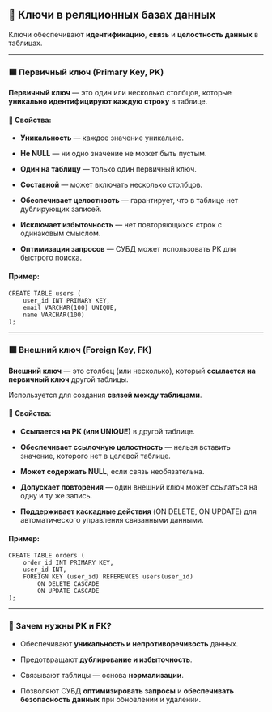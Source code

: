 ## **🔑 Ключи в реляционных базах данных**

  

Ключи обеспечивают **идентификацию**, **связь** и **целостность данных** в таблицах.

---

### **🟦 Первичный ключ (Primary Key, PK)**

  

**Первичный ключ** — это один или несколько столбцов, которые **уникально идентифицируют каждую строку** в таблице.

  

#### **📌 Свойства:**

- **Уникальность** — каждое значение уникально.
    
- **Не NULL** — ни одно значение не может быть пустым.
    
- **Один на таблицу** — только один первичный ключ.
    
- **Составной** — может включать несколько столбцов.
    
- **Обеспечивает целостность** — гарантирует, что в таблице нет дублирующих записей.
    
- **Исключает избыточность** — нет повторяющихся строк с одинаковым смыслом.
    
- **Оптимизация запросов** — СУБД может использовать PK для быстрого поиска.
    

  

#### **Пример:**

```
CREATE TABLE users (
    user_id INT PRIMARY KEY,
    email VARCHAR(100) UNIQUE,
    name VARCHAR(100)
);
```

  

---

### **🟩 Внешний ключ (Foreign Key, FK)**

  

**Внешний ключ** — это столбец (или несколько), который **ссылается на первичный ключ** другой таблицы.

Используется для создания **связей между таблицами**.

  

#### **📌 Свойства:**

- **Ссылается на PK (или UNIQUE)** в другой таблице.
    
- **Обеспечивает ссылочную целостность** — нельзя вставить значение, которого нет в целевой таблице.
    
- **Может содержать NULL**, если связь необязательна.
    
- **Допускает повторения** — один внешний ключ может ссылаться на одну и ту же запись.
    
- **Поддерживает каскадные действия** (ON DELETE, ON UPDATE) для автоматического управления связанными данными.
    

  

#### **Пример:**

```
CREATE TABLE orders (
    order_id INT PRIMARY KEY,
    user_id INT,
    FOREIGN KEY (user_id) REFERENCES users(user_id)
        ON DELETE CASCADE
        ON UPDATE CASCADE
);
```

  

---

### **🧩 Зачем нужны PK и FK?**

- Обеспечивают **уникальность и непротиворечивость** данных.
    
- Предотвращают **дублирование и избыточность**.
    
- Связывают таблицы — основа **нормализации**.
    
- Позволяют СУБД **оптимизировать запросы** и **обеспечивать безопасность данных** при обновлении и удалении.